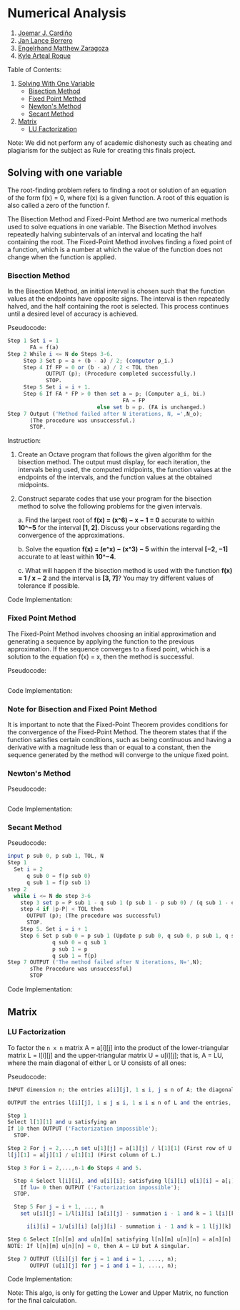 # Numerical Analysis

1. [Joemar J. Cardiño](https://github.com/joemar25)
2. [Jan Lance Borrero](https://github.com/JanRoShin)
3. [Engelrhand Matthew Zaragoza](https://github.com/MatVFX23)
4. [Kyle Arteal Roque](https://github.com/koyaaakeys)

Table of Contents:

1. [Solving With One Variable](#solving-with-one-variable)
   - [Bisection Method](#bisection-method)
   - [Fixed Point Method](#fixed-point-method)
   - [Newton's Method](#newtons-method)
   - [Secant Method](#secant-method)
2. [Matrix](#matrix)
   - [LU Factorization](#lu-factorization)

Note: We did not perform any of academic dishonesty such as cheating and plagiarism for the subject as Rule for creating this finals project.

## Solving with one variable

The root-finding problem refers to finding a root or solution of an equation of the form f(x) = 0, where f(x) is a given function. A root of this equation is also called a zero of the function f.

The Bisection Method and Fixed-Point Method are two numerical methods used to solve equations in one variable. The Bisection Method involves repeatedly halving subintervals of an interval and locating the half containing the root. The Fixed-Point Method involves finding a fixed point of a function, which is a number at which the value of the function does not change when the function is applied.

### Bisection Method

In the Bisection Method, an initial interval is chosen such that the function values at the endpoints have opposite signs. The interval is then repeatedly halved, and the half containing the root is selected. This process continues until a desired level of accuracy is achieved.

Pseudocode:

```octave
Step 1 Set i = 1
       FA = f(a)
Step 2 While i <= N do Steps 3-6.
     Step 3 Set p = a + (b - a) / 2; (computer p_i.)
     Step 4 If FP = 0 or (b - a) / 2 < TOL then
            OUTPUT (p); (Procedure completed successfully.)
            STOP.
     Step 5 Set i = i + 1.
     Step 6 If FA * FP > 0 then set a = p; (Computer a_i, bi.)
                                    FA = FP
                            else set b = p. (FA is unchanged.)
Step 7 Output ('Method failed after N iterations, N, =',N_o);
       (The procedure was unsuccessful.)
       STOP.
```

Instruction:

1. Create an Octave program that follows the given algorithm for the bisection method. The output must display, for each iteration, the intervals being used, the computed midpoints, the function values at the endpoints of the intervals, and the function values at the obtained midpoints.

2. Construct separate codes that use your program for the bisection method to solve the following problems for the given intervals.

   a. Find the largest root of **f(x) = (x^6) − x − 1 = 0** accurate to within **10^−5** for the interval **[1, 2]**. Discuss your observations regarding the convergence of the approximations.

   b. Solve the equation **f(x) = (e^x) − (x^3) − 5** within the interval **[−2, −1]** accurate to at least within **10^−4**.

   c. What will happen if the bisection method is used with the function **f(x) = 1 / x − 2** and the interval is **[3, 7]**? You may try different values of tolerance if possible.

Code Implementation:

### Fixed Point Method

The Fixed-Point Method involves choosing an initial approximation and generating a sequence by applying the function to the previous approximation. If the sequence converges to a fixed point, which is a solution to the equation f(x) = x, then the method is successful.

Pseudocode:

```octave

```

Code Implementation:

### Note for Bisection and Fixed Point Method

It is important to note that the Fixed-Point Theorem provides conditions for the convergence of the Fixed-Point Method. The theorem states that if the function satisfies certain conditions, such as being continuous and having a derivative with a magnitude less than or equal to a constant, then the sequence generated by the method will converge to the unique fixed point.

### Newton's Method

Pseudocode:

```octave

```

Code Implementation:

### Secant Method

Pseudocode:

```octave
input p sub 0, p sub 1, TOL, N
Step 1
  Set i = 2
      q sub 0 = f(p sub 0)
      q sub 1 = f(p sub 1)
step 2
  while i <= N do step 3-6
    step 3 set p = P sub 1 - q sub 1 (p sub 1 - p sub 0) / (q sub 1 - q sub 0). (compute p sub i)
    step 4 if |p-P| < TOL then
      OUTPUT (p); (The procedure was successful)
      STOP.
    Step 5. Set i = i + 1
    Step 6 Set p sub 0 = p sub 1 (Update p sub 0, q sub 0, p sub 1, q sub 1)
              q sub 0 = q sub 1
              p sub 1 = p
              q sub 1 = f(p)
Step 7 OUTPUT ('The method failed after N iterations, N=',N);
       sThe Procedure was unsuccessful)
       STOP
```

Code Implementation:

## Matrix

### LU Factorization

To factor the `n x n` matrix A = a[i][j] into the product of the lower-triangular matrix L = l[i][j] and the upper-triangular matrix U = u[i][j]; that is, A = LU, where the main diagonal of either L or U consists of all ones:

Pseudocode:

```octave
INPUT dimension n; the entries a[i][j], 1 ≤ i, j ≤ n of A; the diagonal l[1][1]== ... = 1 of L or the diagonal u[n][m] = 1 of U.

OUTPUT the entries l[i][j], 1 ≤ j ≤ i, 1 ≤ i ≤ n of L and the entries, u[i][j], i ≤ j ≤ n, 1 ≤ i ≤ n of U.

Step 1
Select l[1][1] and u satisfying an
If 10 then OUTPUT ('Factorization impossible');
  STOP.

Step 2 For j = 2,...,n set u[1][j] = a[1][j] / l[1][1] (First row of U.)
l[j][1] = a[j][1] / u[1][1] (First column of L.)

Step 3 For i = 2,...,n-1 do Steps 4 and 5.

  Step 4 Select l[i][i], and u[i][i]; satisfying l[i][i] u[i][i] = a[¡][¡] = summation from i - 1 where k = 1 the function is l[i][k]u[k][i].
    If lu= 0 then OUTPUT ('Factorization impossible');
  STOP.

  Step 5 For j = i + 1, ..., n
    set u[i][j] = 1/l[i][i] [a[i][j] - summation i - 1 and k = 1 l[i][k] u[k][j]]; (ith row of U.)

      i[i][i] = 1/u[i][i] [a[j][i] - summation i - 1 and k = 1 l[j][k] u[k][i]]; (ith column of L.)

Step 6 Select I[n][m] and u[n][m] satisfying l[n][m] u[n][n] = a[n][n] - summation n - 1, k = 1 l[n][k] u[k][n].
NOTE: If l[n][m] u[n][n] = 0, then A = LU but A singular.

Step 7 OUTPUT (l[i][j] for j = 1 and i = 1, ...., n);
       OUTPUT (u[i][j] for j = i and i = 1, ...., n);
```

Code Implementation:

Note: This algo, is only for getting the Lower and Upper Matrix, no function for the final calculation.
